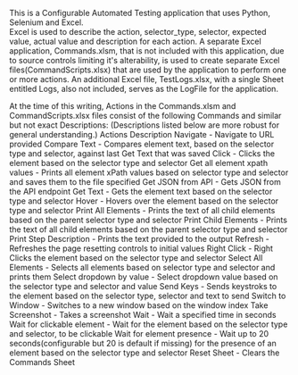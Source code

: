 This is a Configurable Automated Testing application that uses Python, Selenium and Excel.    
Excel is used to describe the action, selector_type, selector, expected value, actual value and description for each action.
A separate Excel application, Commands.xlsm, that is not included with this application, due to source controls limiting it's alterability, is used to create separate Excel files(CommandScripts.xlsx) 
that are used by the application to perform one or more actions.
An additional Excel file, TestLogs.xlsx, with a single Sheet entitled Logs, also not included, serves as the LogFile for the application.

At the time of this writing, Actions in the Commands.xlsm and CommandScripts.xlsx files consist of the following Commands and similar but not exact Descriptions:  (Descriptions listed below are more robust for general understanding.)
Actions	                                Description
Navigate	                              - Navigate to URL provided
Compare Text	                          - Compares element text, based on the selector type and selector, against last Get Text that was saved
Click	                                  - Clicks the element based on the selector type and selector
Get all element xpath values	          - Prints all element xPath values based on selector type and selector and saves them to the file specified
Get JSON from API	                      - Gets JSON from the API endpoint
Get Text	                              - Gets the element text based on the selector type and selector
Hover	                                  - Hovers over the element based on the selector type and selector
Print All Elements	                    - Prints the text of all child elements based on the parent selector type and selector
Print Child Elements	                  - Prints the text of all child elements based on the parent selector type and selector
Print Step Description	                - Prints the text provided to the output
Refresh	                                - Refreshes the page resetting controls to initial values
Right Click	                            - Right Clicks the element based on the selector type and selector
Select All Elements	                    - Selects all elements based on selector type and selector and prints them
Select dropdown by value	              - Select dropdown value based on the selector type and selector and value
Send Keys	                              - Sends keystroks to the element based on the selector type, selector and text to send
Switch to Window	                      - Switches to a new window based on the window index
Take Screenshot	                        - Takes a screenshot
Wait	                                  - Wait a specified time in seconds
Wait for clickable element	            - Wait for the element based on the selector type and selector, to be clickable
Wait for element presence	              - Wait up to 20 seconds(configurable but 20 is default if missing) for the presence of an element based on the selector type and selector
Reset Sheet	                            - Clears the Commands Sheet

